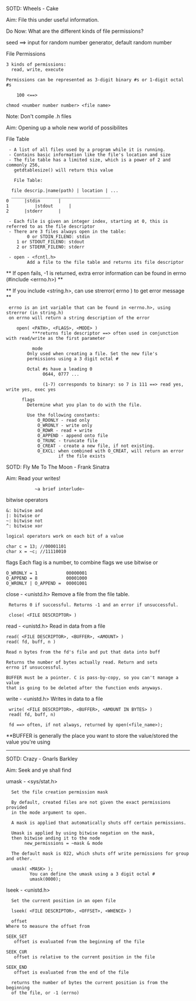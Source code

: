 SOTD: Wheels - Cake

Aim: File this under useful information.

Do Now: What are the different kinds of file permissions?

   seed ==> input for random number generator, default random number

   File Permissions

   	3 kinds of permissions:
	  read, write, execute

	Permissions can be represented as 3-digit binary #s or 1-digit octal #s

		100 <==> 

	chmod <number number number> <file name>

Note: Don't compile .h files

Aim: Opening up a whole new world of possibilites

File Table

     - A list of all files used by a program while it is running.
     - Contains basic information like the file's location and size
     - The file table has a limited size, which is a power of 2 and commonly 256,
       getdtablesize() will return this value

       File Table:

      file descrip.|name(path) | location | ...
      ______________________________________
	0	   |stdin       |	
	1   	   |stdout      |
	2 	   |stderr      |
	   
     - Each file is given an integer index, starting at 0, this is referred to as the file descriptor
     - There are 3 files always open in the table:
       	    0 or STDIN_FILENO: stdin
	    1 or STDOUT_FILENO: stdout
	    2 or STDERR_FILENO: stderr

     - open - <fcntl.h>
       	    Add a file to the file table and returns its file descriptor

**   If open fails, -1 is returned, extra error information can be found in errno (#include <errno.h>) **

**   If you include <string.h>, can use strerror( errno ) to get error message **

     errno is an int variable that can be found in <errno.h>, using strerror (in string.h)
     on errno will return a string description of the error

	    open( <PATH>, <FLAGS>, <MODE> )
	    	  ***returns file descriptor ==> often used in conjunction with read/write as the first parameter

	    	  mode
			Only used when creating a file. Set the new file's
			permissions using a 3 digit octal #

			Octal #s have a leading 0
			      0644, 0777 ...

			      (1-7) corresponds to binary: so 7 is 111 ==> read yes, write yes, exec yes

		  flags
			Determine what you plan to do with the file.

			Use the following constants:
			    O_RDONLY - read only
			    O_WRONLY - write only
			    O_RDWR - read + write
			    O_APPEND - append onto file
			    O_TRUNC - truncate file
			    O_CREAT - create a new file, if not existing. 
			    O_EXCL: when combined with O_CREAT, will return an error
			    	    if the file exists

SOTD: Fly Me To The Moon - Frank Sinatra

Aim: Read your writes!

     	       ~a brief interlude~

bitwise operators

	&: bitwise and
	|: bitwise or
	~: bitwise not
	^: bitwise xor

	logical operators work on each bit of a value

	char c = 13; //00001101
	char x = ~c; //11110010

   flags
	Each flag is a number, to combine flags we use bitwise or

	O_WRONLY = 1   	       00000001
	O_APPEND = 8	       00001000
	O_WRONLY | O_APPEND =  00001001

   close - <unistd.h>
   	 Remove a file from the file table.

	 Returns 0 if successful. Returns -1 and an error if unsuccessful.

	 close( <FILE DESCRIPTOR> )

   read - <unistd.h>
   	Read in data from a file

	read( <FILE DESCRIPTOR>, <BUFFER>, <AMOUNT> )
	read( fd, buff, n )

	Read n bytes from the fd's file and put that data into buff

	Returns the number of bytes actually read. Return and sets
	errno if unsuccessful.

	BUFFER must be a pointer. C is pass-by-copy, so you can't manage a value
	that is going to be deleted after the function ends anyways.

   write - <unistd.h>
   	 Writes in data to a file

	 write( <FILE DESCRIPTOR>, <BUFFER>, <AMOUNT IN BYTES> )
	 read( fd, buff, n)

	 fd ==> often, if not always, returned by open(<file_name>);

**BUFFER is generally the place you want to store the value/stored the value you're using

----------------------------
SOTD: Crazy - Gnarls Barkley

Aim: Seek and ye shall find

umask - <sys/stat.h>

      Set the file creation permission mask

      By default, created files are not given the exact permissions provided
      in the mode argument to open.

      A mask is applied that automatically shuts off certain permissions.

      Umask is applied by using bitwise negation on the mask,
      then bitwise anding it to the node
      	   new_permissions = ~mask & mode

      The default mask is 022, which shuts off write permissions for group and other.

      umask( <MASK> );
      	     You can define the umask using a 3 digit octal #
	     	 umask(0000);

lseek - <unistd.h>

      Set the current position in an open file

      lseek( <FILE DESCRIPTOR>, <OFFSET>, <WHENCE> )

      offset
	Where to measure the offset from

	SEEK_SET
	   offset is evaluated from the beginning of the file

	SEEK_CUR
	   offset is relative to the current position in the file

	SEEK_END
	   offset is evaluated from the end of the file

      returns the number of bytes the current position is from the beginning
      of the file, or -1 (errno)
